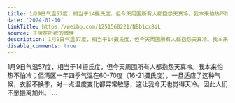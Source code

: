 ```yaml
---
title: 1月9日气温57度，相当于14摄氏度，但今天周围所有人都抱怨天真冷。我本来怕热不怕冷；但湾区一年四季气温在60-70度（16-21摄氏度），一旦适应了这种气候，衣服不...
date: '2024-01-10'
linkTitle: https://weibo.com/1251560221/NBb1cx8iL
source: 子陵在听歌的微博
description: 1月9日气温57度，相当于14摄氏度，但今天周围所有人都抱怨天真冷。我本来怕热不怕冷；但湾区一年四季气温在60-70度（16-21摄氏度），一旦适应了这种气候，衣服不换季，对一点温度变化都异常敏感，这让我今天也觉得天冷。因此人们不愿搬离加州。  ...
disable_comments: true
---
```

1月9日气温57度，相当于14摄氏度，但今天周围所有人都抱怨天真冷。我本来怕热不怕冷；但湾区一年四季气温在60-70度（16-21摄氏度），一旦适应了这种气候，衣服不换季，对一点温度变化都异常敏感，这让我今天也觉得天冷。因此人们不愿搬离加州。  ...